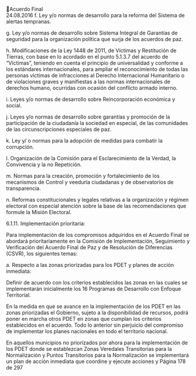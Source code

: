 Acuerdo Final  
24.08.2016 
f.    Ley y/o normas de desarrollo para la reforma del Sistema de alertas tempranas. 
 
g.    Ley  y/o  normas  de  desarrollo  sobre  Sistema  Integral  de  Garantías  de  seguridad  para  la 
organización  política que surja de los acuerdos de paz. 
 
h.   Modificaciones  de  la  Ley  1448  de  2011,  de  Víctimas  y  Restitución  de  Tierras,  con  base  en  lo 
acordado  en  el  punto  5.1.3.7  del  acuerdo  de  “Víctimas”,  teniendo  en  cuenta  el  principio  de 
universalidad  y  conforme  a  los  estándares  internacionales,  para  ampliar  el  reconocimiento  de 
todas las personas víctimas de infracciones al Derecho Internacional Humanitario o de violaciones 
graves y manifiestas a las normas internacionales de derechos humano, ocurridas con ocasión del 
conflicto armado interno. 
 
i.   Leyes y/o normas de desarrollo sobre Reincorporación económica y social. 
 
j.   Leyes y/o normas de desarrollo sobre garantías y promoción de la participación de la ciudadanía 
la sociedad en especial, de las comunidades de las circunscripciones especiales de paz. 
 
k.    Ley y/ o normas para la adopción de medidas para combatir la corrupción. 
 
l.    Organización  de  la  Comisión  para  el  Esclarecimiento  de  la  Verdad,  la  Convivencia  y  la  no 
Repetición. 
 
m. Normas para la creación, promoción y fortalecimiento de los mecanismos de Control y veeduría 
ciudadanas y de observatorios de transparencia. 
 
n.    Reformas constitucionales y legales relativas a la organización y régimen electoral con especial 
atención sobre la base de las recomendaciones que formule la Misión Electoral.  
 
6.1.11. Implementación prioritaria: 
 
Para implementación de los compromisos adquiridos en el Acuerdo Final se abordará prioritariamente en 
la Comisión de Implementación, Seguimiento y Verificación del Acuerdo Final de Paz y de Resolución de 
Diferencias (CSVR), los siguientes temas: 
 
a. Respecto a las zonas priorizadas para los PDET y planes de acción inmediata: 
 
Definir  de  acuerdo  con  los  criterios  establecidos  las  zonas  en  las  cuales  se  implementarán 
inicialmente los 16 Programas de Desarrollo con Enfoque Territorial. 
 
En  la  medida  en  que  se  avance  en  la  implementación  de  los  PDET  en  las  zonas  priorizadas  el 
Gobierno, sujeto a la disponibilidad de recursos, podrá poner en marcha otros PDET en zonas que 
cumplan los criterios establecidos en el acuerdo. Todo lo anterior sin perjuicio del compromiso de 
implementar los planes nacionales en todo el territorio nacional.  
 
En  aquellos  municipios  no  priorizados  por  ahora  para  la  implementación  de  los  PDET  donde  se 
establezcan  Zonas  Veredales  Transitorias  para  la  Normalización  y  Puntos  Transitorios  para  la 
Normalización  se  implementará  un  plan  de  acción  inmediata  que  coordine  y  ejecute  acciones  y 
Página 178 de 297 
 

